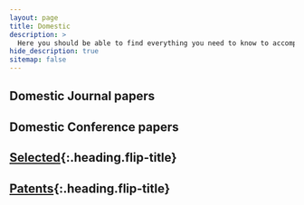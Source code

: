 ```yaml
---
layout: page
title: Domestic
description: >
  Here you should be able to find everything you need to know to accomplish the most common tasks when blogging with Hydejack.
hide_description: true
sitemap: false
---
```

<!-- ## Getting started -->


## Domestic Journal papers

## Domestic Conference papers


## [Selected]{:.heading.flip-title}

<!-- ## [Domestic]{:.heading.flip-title} -->

## [Patents]{:.heading.flip-title}

[Selected]: /research/
<!-- [Domestic]: /publications/domestic -->
[Patents]: /publications/patents